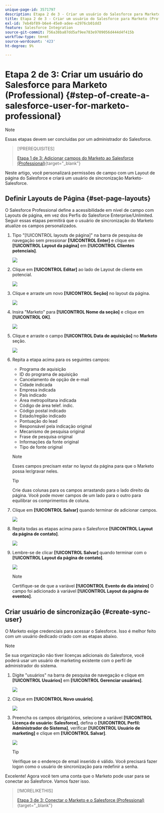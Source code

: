 ```yaml
---
unique-page-id: 3571797
description: Etapa 2 de 3 - Criar um usuário do Salesforce para Marketo (Professional) - Documentação do Marketo - Documentação do produto
title: Etapa 2 de 3 - Criar um usuário do Salesforce para Marketo (Professional)
exl-id: 7eb4bf89-b6e4-45e0-adee-e2976cb01dd3
feature: Salesforce Integration
source-git-commit: 756a38ba87dd5af9ee783e9709056d444d4f415b
workflow-type: tm+mt
source-wordcount: '423'
ht-degree: 9%

---
```


# Etapa 2 de 3: Criar um usuário do Salesforce para Marketo (Professional) {#step-of-create-a-salesforce-user-for-marketo-professional}

>[!NOTE]
>
>Essas etapas devem ser concluídas por um administrador do Salesforce.

>[!PREREQUISITES]
>
>[Etapa 1 de 3: Adicionar campos do Marketo ao Salesforce (Professional)](/help/marketo/product-docs/crm-sync/salesforce-sync/setup/professional-edition/step-1-of-3-add-marketo-fields-to-salesforce-professional.md){target="_blank"}

Neste artigo, você personalizará permissões de campo com um Layout de página do Salesforce e criará um usuário de sincronização Marketo-Salesforce.

## Definir Layouts de Página {#set-page-layouts}

O Salesforce Professional define a acessibilidade em nível de campo com Layouts de página, em vez dos Perfis do Salesforce Enterprise/Unlimited. Seguir essas etapas permitirá que o usuário de sincronização do Marketo atualize os campos personalizados.

1. Tipo &quot;[!UICONTROL layouts de página]&quot; na barra de pesquisa de navegação sem pressionar **[!UICONTROL Enter]** e clique em **[!UICONTROL Layout da página]** em **[!UICONTROL Clientes potenciais]**.

   ![](assets/image2016-2-26-12-3a58-3a32.png)

1. Clique em **[!UICONTROL Editar]** ao lado de Layout de cliente em potencial.

   ![](assets/image2016-2-26-13-3a2-3a46.png)

1. Clique e arraste um novo **[!UICONTROL Seção]** no layout da página.

   ![](assets/image2014-12-9-12-3a56-3a40.png)

1. Insira &quot;Marketo&quot; para **[!UICONTROL Nome da seção]** e clique em **[!UICONTROL OK]**.

   ![](assets/image2014-12-9-12-3a56-3a52.png)

1. Clique e arraste o campo **[!UICONTROL Data de aquisição]** no **Marketo** seção.

   ![](assets/image2014-12-9-12-3a57-3a0.png)

1. Repita a etapa acima para os seguintes campos:

   * Programa de aquisição
   * ID do programa de aquisição
   * Cancelamento de opção de e-mail
   * Cidade indicada
   * Empresa indicada
   * País indicado
   * Área metropolitana indicada
   * Código de área telef. indic.
   * Código postal indicado
   * Estado/região indicado
   * Pontuação do lead
   * Responsável pela indicação original
   * Mecanismo de pesquisa original
   * Frase de pesquisa original
   * Informações da fonte original
   * Tipo de fonte original

   >[!NOTE]
   >
   >Esses campos precisam estar no layout da página para que o Marketo possa ler/gravar neles.

   >[!TIP]
   >
   >Crie duas colunas para os campos arrastando para o lado direito da página. Você pode mover campos de um lado para o outro para equilibrar os comprimentos de coluna.

1. Clique em **[!UICONTROL Salvar]** quando terminar de adicionar campos.

   ![](assets/image2014-12-9-12-3a57-3a10.png)

1. Repita todas as etapas acima para o Salesforce **[!UICONTROL Layout da página de contato]**.

   ![](assets/image2016-2-26-13-3a10-3a1.png)

1. Lembre-se de clicar **[!UICONTROL Salvar]** quando terminar com o **[!UICONTROL Layout da página de contato]**.

   ![](assets/image2014-12-9-12-3a57-3a30.png)

   >[!NOTE]
   >
   >Certifique-se de que a variável **[!UICONTROL Evento de dia inteiro]** O campo foi adicionado à variável **[!UICONTROL Layout da página de eventos]**.

## Criar usuário de sincronização {#create-sync-user}

O Marketo exige credenciais para acessar o Salesforce. Isso é melhor feito com um usuário dedicado criado com as etapas abaixo.

>[!NOTE]
>
>Se sua organização não tiver licenças adicionais do Salesforce, você poderá usar um usuário de marketing existente com o perfil de administrador do sistema.

1. Digite &quot;usuários&quot; na barra de pesquisa de navegação e clique em **[!UICONTROL Usuários]** em **[!UICONTROL Gerenciar usuários]**.

   ![](assets/image2014-12-9-12-3a57-3a42.png)

1. Clique em **[!UICONTROL Novo usuário]**.

   ![](assets/image2014-12-9-12-3a58-3a1.png)

1. Preencha os campos obrigatórios, selecione a variável **[!UICONTROL Licença de usuário: Salesforce]**, defina o **[!UICONTROL Perfil: Administrador do Sistema]**, verificar **[!UICONTROL Usuário de marketing]** e clique em **[!UICONTROL Salvar]**.

   ![](assets/image2014-12-9-12-3a58-3a11.png)

   >[!TIP]
   >
   >Verifique se o endereço de email inserido é válido. Você precisará fazer logon como o usuário de sincronização para redefinir a senha.

Excelente! Agora você tem uma conta que o Marketo pode usar para se conectar ao Salesforce. Vamos fazer isso.

>[!MORELIKETHIS]
>
>[Etapa 3 de 3: Conectar o Marketo e o Salesforce (Professional)](/help/marketo/product-docs/crm-sync/salesforce-sync/setup/professional-edition/step-3-of-3-connect-marketo-and-salesforce-professional.md){target="_blank"}

